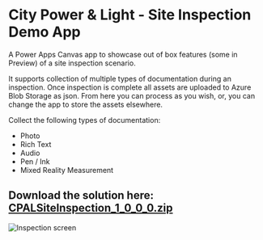 # City Power & Light - Site Inspection Demo App

A Power Apps Canvas app to showcase out of box features (some in Preview) of a site inspection scenario.

It supports collection of multiple types of documentation during an inspection. Once inspection is complete all assets are uploaded to Azure Blob Storage as json. From here you can process as you wish, or, you can change the app to store the assets elsewhere.

Collect the following types of documentation:
* Photo
* Rich Text
* Audio
* Pen / Ink
* Mixed Reality Measurement

## Download the solution here: [CPALSiteInspection_1_0_0_0.zip](https://github.com/jenschristianschroder/Site-Inspection-Canvas-App/files/5286965/CPALSiteInspection_1_0_0_0.zip)

![Inspection screen](https://github.com/jenschristianschroder/Site-Inspection-Canvas-App/raw/master/docs/Inspection%20screen.png)
